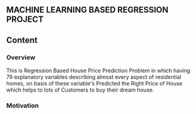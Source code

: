 ## MACHINE LEARNING BASED REGRESSION PROJECT

## Content
### Overview
This is Regression Based House Price Prediction Problem in which having 79 explanatory variables describing almost every aspect of residential homes, on basis of these variable's Predicted the Right Price of House which helps to lots of Customers to buy their dream house.

### Motivation
